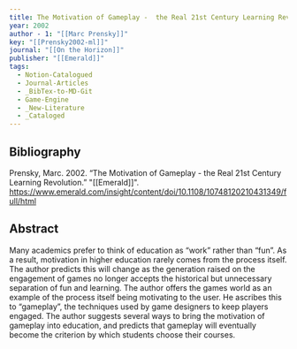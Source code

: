 ```yaml
---
title: The Motivation of Gameplay -  the Real 21st Century Learning Revolution
year: 2002
author - 1: "[[Marc Prensky]]"
key: "[[Prensky2002-ml]]"
journal: "[[On the Horizon]]"
publisher: "[[Emerald]]"
tags:
  - Notion-Catalogued
  - Journal-Articles
  - _BibTex-to-MD-Git
  - Game-Engine
  - _New-Literature
  - _Cataloged
---
```


## Bibliography
Prensky, Marc. 2002. “The Motivation of Gameplay -  the Real 21st Century Learning Revolution.” "[[Emerald]]". https://www.emerald.com/insight/content/doi/10.1108/10748120210431349/full/html

## Abstract
Many academics prefer to think of education as “work” rather than “fun”. As a result, motivation in higher education rarely comes from the process itself. The author predicts this will change as the generation raised on the engagement of games no longer accepts the historical but unnecessary separation of fun and learning. The author offers the games world as an example of the process itself being motivating to the user. He ascribes this to “gameplay”, the techniques used by game designers to keep players engaged. The author suggests several ways to bring the motivation of gameplay into education, and predicts that gameplay will eventually become the criterion by which students choose their courses.